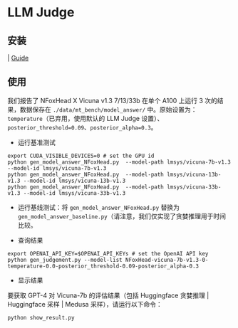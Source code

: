 # LLM Judge

## 安装

| [Guide](https://github.com/lm-sys/FastChat/blob/main/fastchat/llm_judge/README.md)

## 使用

我们报告了 NFoxHead X Vicuna v1.3 7/13/33b 在单个 A100 上运行 3 次的结果，数据保存在 `./data/mt_bench/model_answer/` 中。原始设置为：`temperature`（已弃用，使用默认的 LLM Judge 设置）、`posterior_threshold=0.09`、`posterior_alpha=0.3`。

- 运行基准测试



```
export CUDA_VISIBLE_DEVICES=0 # set the GPU id
python gen_model_answer_NFoxHead.py  --model-path lmsys/vicuna-7b-v1.3 --model-id lmsys/vicuna-7b-v1.3
python gen_model_answer_NFoxHead.py  --model-path lmsys/vicuna-13b-v1.3 --model-id lmsys/vicuna-13b-v1.3
python gen_model_answer_NFoxHead.py  --model-path lmsys/vicuna-33b-v1.3 --model-id lmsys/vicuna-33b-v1.3
```

- 运行基线测试：将 `gen_model_answer_NFoxHead.py` 替换为 `gen_model_answer_baseline.py`（请注意，我们仅实现了贪婪推理用于时间比较。

- 查询结果

```
export OPENAI_API_KEY=$OPENAI_API_KEYs # set the OpenAI API key
python gen_judgement.py --model-list NFoxHead-vicuna-7b-v1.3-0-temperature-0.0-posterior_threshold-0.09-posterior_alpha-0.3 
```

- 显示结果

要获取 GPT-4 对 Vicuna-7b 的评估结果（包括 Huggingface 贪婪推理 | Huggingface 采样 | Medusa 采样），请运行以下命令：


```
python show_result.py
```
